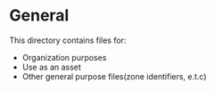 # General
This directory contains files for:
* Organization purposes
* Use as an asset
* Other general purpose files(zone identifiers, e.t.c)